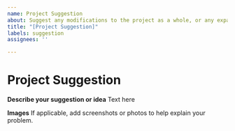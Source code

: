 ```yaml
---
name: Project Suggestion
about: Suggest any modifications to the project as a whole, or any expanders or alternative versions you would like to see
title: "[Project Suggestion]"
labels: suggestion
assignees: ''

---
```


# Project Suggestion

**Describe your suggestion or idea**
Text here

**Images**
If applicable, add screenshots or photos to help explain your problem.
